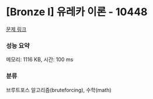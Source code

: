 # [Bronze I] 유레카 이론 - 10448 

[문제 링크](https://www.acmicpc.net/problem/10448) 

### 성능 요약

메모리: 1116 KB, 시간: 100 ms

### 분류

브루트포스 알고리즘(bruteforcing), 수학(math)

